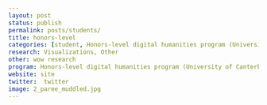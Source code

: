 ```yaml
---
layout: post
status: publish
permalink: posts/students/
title: honors-level
categories: [student, Honors-level digital humanities program (University of Canterbury), Visualizations, Other]
research: Visualizations, Other
other: wow research
program: Honors-level digital humanities program (University of Canterbury)
website: site
twitter:  twitter
image: 2_paree_muddled.jpg
---
```

